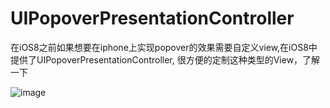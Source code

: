 # UIPopoverPresentationController
在iOS8之前如果想要在iphone上实现popover的效果需要自定义view,在iOS8中提供了UIPopoverPresentationController, 很方便的定制这种类型的View，了解一下

![image](https://a2.qpic.cn/psb?/V14BDNF5425ap4/Xw4Zz6HUJ44M8KlrhZBzkEhFcg.RGFE2ezl9Xyy1NyI!/m/dDEBAAAAAAAA&bo=OgPABQAAAAADB94!&rf=photolist)
